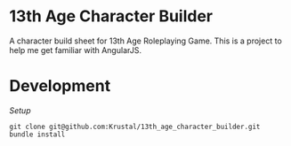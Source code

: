# 13th Age Character Builder

A character build sheet for 13th Age Roleplaying Game. This is a project to help
me get familiar with AngularJS.

# Development

*Setup*
```
git clone git@github.com:Krustal/13th_age_character_builder.git
bundle install
```
